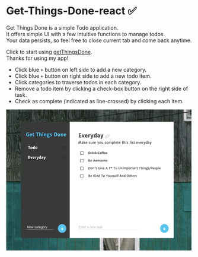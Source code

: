 # Get-Things-Done-react :white_check_mark:

Get Things Done is a simple Todo application. </br>
It offers simple UI with a few intuitive functions to manage todos.</br>
Your data persists, so feel free to close current tab and come back anytime.

Click to start using [getThingsDone](getThingsDone.surge.sh).</br>
Thanks for using my app!

* Click blue `+` button on left side to add a new category.
* Click blue `+` button on right side to add a new todo item.
* Click categories to traverse todos in each category.
* Remove a todo item by clicking a check-box button on the right side of task.
* Check as complete (indicated as line-crossed) by clicking each item.

<img src="assets/product.png" width="500px" height="380px" />
